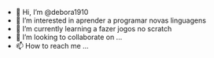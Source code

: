 - 👋 Hi, I’m @debora1910
- 👀 I’m interested in aprender a programar novas linguagens
- 🌱 I’m currently learning  a fazer jogos no scratch
- 💞️ I’m looking to collaborate on ...
- 📫 How to reach me ...

<!---
debora1910/debora1910 is a ✨ special ✨ repository because its `README.md` (this file) appears on your GitHub profile.
You can click the Preview link to take a look at your changes.
--->

